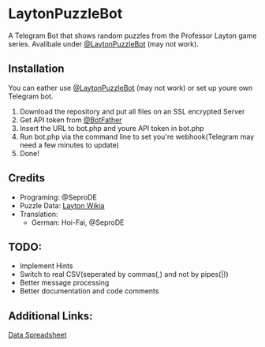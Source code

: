 ﻿# LaytonPuzzleBot
A Telegram Bot that shows random puzzles from the Professor Layton game series.
Avalibale under [@LaytonPuzzleBot](https://telegram.me/LaytonPuzzleBot) (may not work).

## Installation
You can eather use [@LaytonPuzzleBot](https://telegram.me/LaytonPuzzleBot) (may not work) or set up youre own Telegram bot.

1. Download the repository and put all files on an SSL encrypted Server 
2. Get API token from [@BotFather](https://telegram.me/BotFather)
3. Insert the URL to bot.php and youre API token in bot.php
4. Run bot.php via the command line to set you're webhook(Telegram may need a few minutes to update)
5. Done!

## Credits
- Programing: @SeproDE 
- Puzzle Data: [Layton Wikia](http://layton.wikia.com/)
- Translation:
  - German: Hoi-Fai, @SeproDE 

## TODO:
- Implement Hints
- Switch to real CSV(seperated by commas(,) and not by pipes(|))
- Better message processing
- Better documentation and code comments

## Additional Links:
[Data Spreadsheet](https://docs.google.com/spreadsheets/d/1fmRfjtnTo3lnISArhdyQP9rIch81oOzkAUEZ6iiWGI8)
